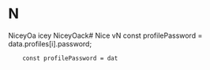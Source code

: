# N
NiceyOa
icey
NiceyOack# Nice
vN
        const profilePassword = data.profiles[i].password;

        const profilePassword = dat
